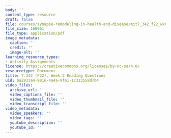 ```yaml
---
body: ''
content_type: resource
draft: false
file: courses/synapse-remodeling-in-health-and-disease/mit7_342_f22_wk02_reading_q.pdf
file_size: 160961
file_type: application/pdf
image_metadata:
  caption: ''
  credit: ''
  image-alt: ''
learning_resource_types:
- Activity Assignments
license: https://creativecommons.org/licenses/by-nc-sa/4.0/
resourcetype: Document
title: 7.342 (F22), Week 2 Reading Questions
uid: ba2933a4-9816-4a4a-9f61-1c313558d7b4
video_files:
  archive_url: ''
  video_captions_file: ''
  video_thumbnail_file: ''
  video_transcript_file: ''
video_metadata:
  video_speakers: ''
  video_tags: ''
  youtube_description: ''
  youtube_id: ''
---
```

